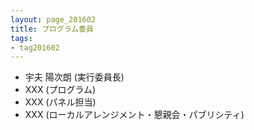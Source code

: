 ```yaml
---
layout: page_201602
title: プログラム委員
tags:
- tag201602
---
```


* 宇夫 陽次朗 (実行委員長)
* XXX (プログラム)
* XXX (パネル担当)
* XXX (ローカルアレンジメント・懇親会・パブリシティ)

